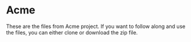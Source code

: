 # Acme
These are the files from Acme project. If you want to follow along and use the files, you can either clone or download the zip file.
